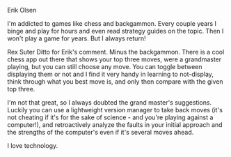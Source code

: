 Erik Olsen

I'm addicted to games like chess and backgammon.  Every couple years I binge and play for hours and even read strategy guides on the topic.  Then I won't play a game for years. But I always return!

Rex Suter
Ditto for Erik's comment. Minus the backgammon. There is a cool chess app out there that shows your top three moves, were a grandmaster playing, but you can still choose any move. You can toggle between displaying them or not and I find it very handy in learning to not-display, think through what you best move is, and only then compare with the given top three. 

I'm not that great, so I always doubted the grand master's suggestions. Luckily you can use a lightweight version manager to take back moves (it's not cheating if it's for the sake of science - and you're playing against a computer!), and retroactively analyze the faults in your initial approach and the strengths of the computer's even if it's several moves ahead. 

I love technology.